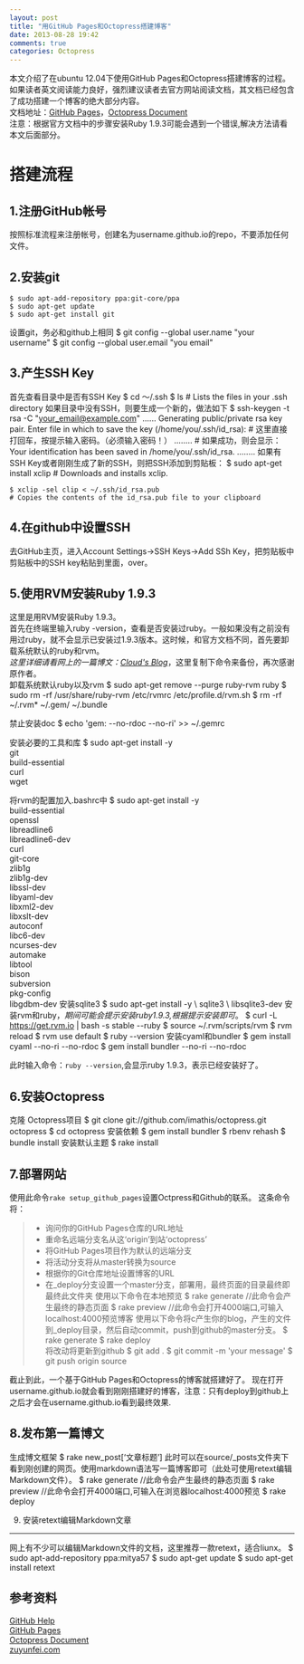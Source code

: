 ```yaml
---
layout: post
title: "用GitHub Pages和Octopress搭建博客"
date: 2013-08-28 19:42
comments: true
categories: Octopress
---
```

本文介绍了在ubuntu 12.04下使用GitHub Pages和Octopress搭建博客的过程。如果读者英文阅读能力良好，强烈建议读者去官方网站阅读文档，其文档已经包含了成功搭建一个博客的绝大部分内容。   
文档地址：[GitHub Pages](https://help.github.com/categories/20/articles)，[Octopress Document](http://octopress.org/docs/)   
注意：根据官方文档中的步骤安装Ruby 1.9.3可能会遇到一个错误,解决方法请看本文后面部分。
  
    
<!--more-->
搭建流程
==============

1.注册GitHub帐号
---------------------------------------
按照标准流程来注册帐号，创建名为username.github.io的repo，不要添加任何文件。


2.安装git
---------------------------------------
    $ sudo apt-add-repository ppa:git-core/ppa
    $ sudo apt-get update
    $ sudo apt-get install git
   
设置git，务必和github上相同
    $ git config --global user.name "your username"
    $ git config --global user.email "you email"   
    
3.产生SSH Key
------------------------------------------
首先查看目录中是否有SSH Key
    $ cd ～/.ssh
    $ ls
    # Lists the files in your .ssh directory
如果目录中没有SSH，则要生成一个新的，做法如下
    $ ssh-keygen -t rsa -C "your_email@example.com"
    ......
    Generating public/private rsa key pair.
    Enter file in which to save the key (/home/you/.ssh/id_rsa):
    # 这里直接打回车，按提示输入密码。（必须输入密码！）
    ........
    # 如果成功，则会显示：
    Your identification has been saved in /home/you/.ssh/id_rsa.
    ........
如果有SSH Key或者刚刚生成了新的SSH，则把SSH添加到剪贴板：
    $ sudo apt-get install xclip
    # Downloads and installs xclip.
    
    $ xclip -sel clip < ~/.ssh/id_rsa.pub
    # Copies the contents of the id_rsa.pub file to your clipboard

4.在github中设置SSH
-------------------------------------------------
去GitHub主页，进入Account Settings->SSH Keys->Add SSh Key，把剪贴板中剪贴板中的SSH key粘贴到里面，over。


5.使用RVM安装Ruby 1.9.3
----------------------------------------
这里是用RVM安装Ruby 1.9.3。   
首先在终端里输入ruby -version，查看是否安装过ruby。一般如果没有之前没有用过ruby，就不会显示已安装过1.9.3版本。这时候，和官方文档不同，首先要卸载系统默认的ruby和rvm。    
*这里详细请看网上的一篇博文：[Cloud's Blog](http://zuyunfei.com/2013/04/01/install-ruby-on-ubuntu/)*，这里复制下命令来备份，再次感谢原作者。   
卸载系统默认ruby以及rvm
    $ sudo apt-get remove --purge ruby-rvm ruby
    $ sudo rm -rf /usr/share/ruby-rvm /etc/rvmrc /etc/profile.d/rvm.sh
    $ rm -rf ~/.rvm* ~/.gem/ ~/.bundle
    
禁止安装doc
    $ echo 'gem: --no-rdoc --no-ri' >> ~/.gemrc
    
安装必要的工具和库
    $ sudo apt-get install -y \
      git \
      build-essential \
      curl \
      wget
      
将rvm的配置加入.bashrc中
    $ sudo apt-get install -y \
      build-essential \
      openssl \
      libreadline6 \
      libreadline6-dev \
      curl \
      git-core \
      zlib1g \
      zlib1g-dev \
      libssl-dev \
      libyaml-dev \
      libxml2-dev \
      libxslt-dev \
      autoconf \
      libc6-dev \
      ncurses-dev \
      automake \
      libtool \
      bison \
      subversion \
      pkg-config \
      libgdbm-dev
安装sqlite3
    $ sudo apt-get install -y \ sqlite3 \ libsqlite3-dev
安装rvm和ruby，*期间可能会提示安装ruby1.9.3,根据提示安装即可*。
    $ curl -L https://get.rvm.io | bash -s stable --ruby
    $ source ~/.rvm/scripts/rvm
    $ rvm reload
    $ rvm use default
    $ ruby --version 
安装cyaml和bundler
    $ gem install cyaml --no-ri --no-rdoc
    $ gem install bundler --no-ri --no-rdoc

此时输入命令：`ruby --version`,会显示ruby 1.9.3，表示已经安装好了。

6.安装Octopress
--------------------------
克隆 Octopress项目
    $ git clone git://github.com/imathis/octopress.git octopress
    $ cd octopress
安装依赖
    $ gem install bundler
    $ rbenv rehash
    $ bundle install
安装默认主题
    $ rake install
 
7.部署网站
----------------------------------------
使用此命令`rake setup_github_pages`设置Octpress和Github的联系。
这条命令将：
> - 询问你的GitHub Pages仓库的URL地址
> - 重命名远端分支名从这‘origin’到站‘octopress’
> - 将GitHub Pages项目作为默认的远端分支
> - 将活动分支将从master转换为source
> - 根据你的Git仓库地址设置博客的URL
> - 在_deploy分支设置一个master分支，部署用，最终页面的目录最终即最终此文件夹
使用以下命令在本地预览
    $ rake generate  //此命令会产生最终的静态页面
    $ rake preview   //此命令会打开4000端口,可输入localhost:4000预览博客
使用以下命令将c产生你的blog，产生的文件到_deploy目录，然后自动commit，push到github的master分支。
    $ rake generate
    $ rake deploy    
将改动将更新到github
    $ git add .
    $ git commit -m 'your message'
    $ git push origin source
   
截止到此，一个基于GitHub Pages和Octopress的博客就搭建好了。 现在打开username.github.io就会看到刚刚搭建好的博客，注意：只有deploy到github上之后才会在username.github.io看到最终效果.
    
8.发布第一篇博文
-------------------------------------------------------
生成博文框架
    $ rake new_post[‘文章标题’]
此时可以在source/_posts文件夹下看到刚创建的网页。使用markdown语法写一篇博客即可（此处可使用retext编辑Markdown文件）。
    $ rake generate  //此命令会产生最终的静态页面
    $ rake preview   //此命令会打开4000端口,可输入在浏览器localhost:4000预览
    $ rake deploy    

9. 安装retext编辑Markdown文章
--------------------------------------------------------
网上有不少可以编辑Markdown文件的文档，这里推荐一款retext，适合liunx。
    $ sudo apt-add-repository ppa:mitya57
    $ sudo apt-get update
    $ sudo apt-get install retext

   
   
   
参考资料
----------------------------------  
[GitHub Help](https://help.github.com/articles/generating-ssh-keys)   
[GitHub Pages](https://help.github.com/categories/20/articles)   
[Octopress Document](http://octopress.org/docs/)    
[zuyunfei.com](http://zuyunfei.com/)
